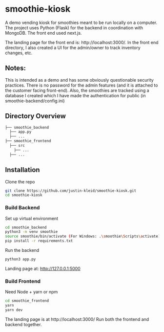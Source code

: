 # smoothie-kiosk

A demo vending kiosk for smoothies meant to be run locally on a computer. The project uses Python (Flask) for the backend in coordination with MongoDB. The front end used next.js.

The landing page for the front end is: http://localhost:3000/. In the front end directory, I also created a UI for the admin/owner to track inventory changes, etc.

## Notes:

This is intended as a demo and has some obviously questionable security practices. There is no password for the admin features (and it is attached to the customer facing front-end). Also, the smoothies are tracked using a database I created which I have made the authentication for public (in smoothie-backend/config.ini)

## Directory Overview

```bash
├── smoothie_backend
  ├── app.py
  ├── ...
├── smoothie_frontend
  ├── src
    ├── ...
  ├── ...
```

## Installation

Clone the repo

```bash
git clone https://github.com/justin-kleid/smoothie-kiosk.git
cd smoothie-kiosk
```

### Build Backend

Set up virtual environment

```bash
cd smoothie_backend
python3 -m venv smoothie
source smoothie/bin/activate (For Windows: .\smoothie\Scripts\activate)
pip install -r requirements.txt
```

Run the backend

```bash
python3 app.py
```

Landing page at: http://127.0.0.1:5000

### Build Frontend

Need Node + yarn or npm

```bash
cd smoothie_frontend
yarn
yarn dev
```

The landing page is at http://localhost:3000/
Run both the frontend and backend together.
